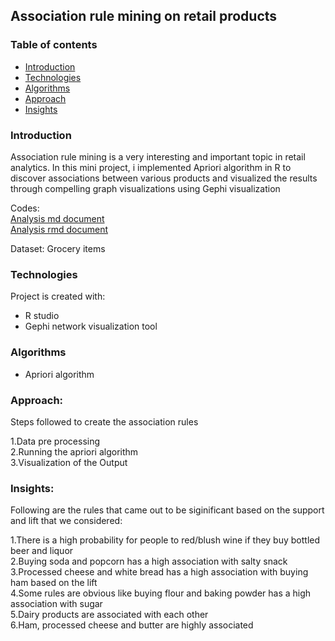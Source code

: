 ## Association rule mining on retail products

### Table of contents
* [Introduction](#introduction)
* [Technologies](#technologies)
* [Algorithms](#algorithms)
* [Approach](#approach)
* [Insights](#insights)

### Introduction
Association rule mining is a very interesting and important topic in retail analytics. In this mini project, i implemented Apriori algorithm in R to discover associations between various products and visualized the results through compelling graph visualizations using Gephi visualization

Codes:  
[Analysis md document](https://github.com/akhilesh-reddy/Data-Science-Mini-projects/blob/master/Association%20rules/Association%20rules.md)  
[Analysis rmd document](https://github.com/akhilesh-reddy/Data-Science-Mini-projects/blob/master/Association%20rules/Association%20rules.rmd)

Dataset: Grocery items  

### Technologies  
Project is created with:  
* R studio  
* Gephi network visualization tool
 
### Algorithms
* Apriori algorithm

### Approach:  

Steps followed to create the association rules  

1.Data pre processing  
2.Running the apriori algorithm  
3.Visualization of the Output  

### Insights:  
Following are the rules that came out to be siginificant based on the support and lift that we considered:  

1.There is a high probability for people to red/blush wine if they buy bottled beer and liquor  
2.Buying soda and popcorn has a high association with salty snack  
3.Processed cheese and white bread has a high association with buying ham based on the lift  
4.Some rules are obvious like buying flour and baking powder has a high association with sugar  
5.Dairy products are associated with each other  
6.Ham, processed cheese and butter are highly associated  
